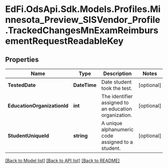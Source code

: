 # EdFi.OdsApi.Sdk.Models.Profiles.Minnesota_Preview_SISVendor_Profile.TrackedChangesMnExamReimbursementRequestReadableKey

## Properties

Name | Type | Description | Notes
------------ | ------------- | ------------- | -------------
**TestedDate** | **DateTime** | Date student took the test. | [optional] 
**EducationOrganizationId** | **int** | The identifier assigned to an education organization. | [optional] 
**StudentUniqueId** | **string** | A unique alphanumeric code assigned to a student. | [optional] 

[[Back to Model list]](../README.md#documentation-for-models) [[Back to API list]](../README.md#documentation-for-api-endpoints) [[Back to README]](../README.md)


